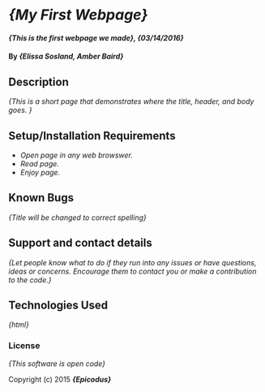 # _{My First Webpage}_

#### _{This is the first webpage we made}, {03/14/2016}_

#### By _**{Elissa Sosland, Amber Baird}**_

## Description

_{This is a short page that demonstrates where the title, header, and body goes. }_

## Setup/Installation Requirements

* _Open page in any web browswer._
* _Read page._
* _Enjoy page._



## Known Bugs

_{Title will be changed to correct spelling}_

## Support and contact details

_{Let people know what to do if they run into any issues or have questions, ideas or concerns.  Encourage them to contact you or make a contribution to the code.}_

## Technologies Used

_{html}_

### License

*{This software is open code}*

Copyright (c) 2015 **_{Epicodus}_**
